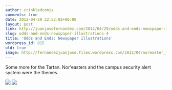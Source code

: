 ```yaml
---
author: crinkledcomix
comments: true
date: 2012-04-29 22:52:02+00:00
layout: post
link: http://juanjosefernandez.com/2012/04/29/odds-and-ends-newspaper-illustrations-4/
slug: odds-and-ends-newspaper-illustrations-4
title: 'Odds and Ends: Newspaper Illustrations'
wordpress_id: 815
old: true
image: http://fernandezjuanjose.files.wordpress.com/2012/04/noreaster_final.png
---
```


Some more for the Tartan. Nor'easters and the campus security alert system were the themes.
<!--more-->

[![](http://fernandezjuanjose.files.wordpress.com/2012/04/noreaster_final.png)](http://fernandezjuanjose.files.wordpress.com/2012/04/noreaster_final.png)
[![](http://fernandezjuanjose.files.wordpress.com/2012/04/alert.png)](http://fernandezjuanjose.files.wordpress.com/2012/04/alert.png)
